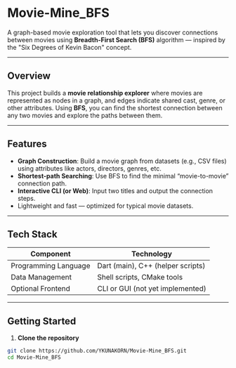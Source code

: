 # Movie-Mine_BFS

A graph-based movie exploration tool that lets you discover connections between movies using **Breadth-First Search (BFS)** algorithm — inspired by the "Six Degrees of Kevin Bacon" concept.

---

##  Overview

This project builds a **movie relationship explorer** where movies are represented as nodes in a graph, and edges indicate shared cast, genre, or other attributes. Using **BFS**, you can find the shortest connection between any two movies and explore the paths between them.

---

##  Features

- **Graph Construction**: Build a movie graph from datasets (e.g., CSV files) using attributes like actors, directors, genres, etc.
- **Shortest-path Searching**: Use BFS to find the minimal “movie-to-movie” connection path.
- **Interactive CLI (or Web)**: Input two titles and output the connection steps.
- Lightweight and fast — optimized for typical movie datasets.

---

##  Tech Stack

| Component | Technology |
|----------|-------------|
| Programming Language | Dart (main), C++ (helper scripts) |
| Data Management | Shell scripts, CMake tools |
| Optional Frontend | CLI or GUI (not yet implemented) |

---

##  Getting Started

1. **Clone the repository**

```bash
git clone https://github.com/YKUNAKORN/Movie-Mine_BFS.git
cd Movie-Mine_BFS
